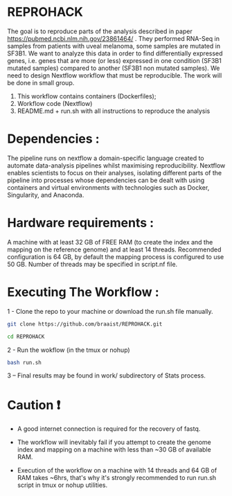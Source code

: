 # REPROHACK

The goal is to reproduce parts of the analysis described in paper https://pubmed.ncbi.nlm.nih.gov/23861464/ . They performed RNA-Seq in samples from patients with uveal melanoma, some samples are mutated in SF3B1. We want to analyze this data in order to find differentially expressed genes, i.e. genes that are more (or less) expressed in one condition (SF3B1 mutated samples) compared to another (SF3B1 non mutated samples). We need to design Nextflow workflow that must be reproducible. The work will be done in small group.
1. This workflow contains containers (Dockerfiles);
2. Workflow code (Nextflow)
3. README.md + run.sh with all instructions to reproduce the analysis

# Dependencies : 
The pipeline runs on nextflow a domain-specific language created to automate data-analysis pipelines whilst maximising reproducibility. Nextflow enables scientists to focus on their analyses, isolating different parts of the pipeline into processes whose dependencies can be dealt with using containers and virtual environments with technologies such as Docker, Singularity, and Anaconda.

# Hardware requirements :
A machine with at least 32 GB of FREE RAM (to create the index and the mapping on the reference genome) and at least 14 threads. Recommended configuration is 64 GB, by default the mapping process is configured to use 50 GB. Number of threads may be specified in script.nf file. 

# Executing The Workflow :
1 - Clone the repo to your machine or download the run.sh file manually.

```bash
git clone https://github.com/braaist/REPROHACK.git

cd REPROHACK 
```

2 - Run the wokflow (in the tmux or nohup)


```bash
bash run.sh
```

3 – Final results may be found in work/ subdirectory of Stats process.

# Caution :exclamation:
- A good internet connection is required for the recovery of fastq.

- The workflow will inevitably fail if you attempt to create the genome index and mapping on a machine with less than ~30 GB of available RAM.

- Execution of the workflow on a machine with 14 threads and 64 GB of RAM takes ~6hrs, that's why it's strongly recommended to run run.sh script in tmux or nohup utilities. 


